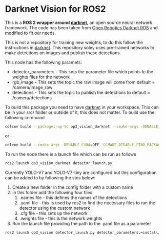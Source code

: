 # Darknet Vision for ROS2

This is a **ROS 2 wrapper around [darknet](https://pjreddie.com/darknet)**, an open source neural network framework.  The code has been taken from [Open Robotics Darknet ROS](https://github.com/ros2/openrobotics_darknet_ros) and modified to fit our needs.

This is not a repository for training new weights, to do this follow the instructions in [darknet](https://pjreddie.com/darknet).  This repository soley uses pre-trained networks to make detections on images and publish these detections.

This node has the following paramets:
- detector_parameters - This sets the parameter file which points to the weights files for the network
- rgb_image - This sets the topic the raw image will come from default = /camera/image_raw
- detections - This sets the topic to publish the detections to default = /camera/detections

To build this package you need to have [darknet](https://pjreddie.com/darknet) in your workspace.  This can be in your src/ folder or outside of it, this does not matter.  To build use the following command

```bash
colcon build --packages-up-to op3_vision_darknet --cmake-args -DENABLE_CUDA=OFF -DCMAKE_DISABLE_FIND_PACKAGE_OpenMP=TRUE
```

or

```bash
colcon build --cmake-args -DENABLE_CUDA=OFF -DCMAKE_DISABLE_FIND_PACKAGE_OpenMP=TRUE
```

To run the node there is a launch file which can be run as follows

```bash
ros2 launch op3_vision_darknet detector_launch.py
```

Currently YOLO-V7 and YOLO-V7-tiny are configured but this configuration can be added to by following the stes below:

1. Create a new folder in the config folder with a custom name
2. In this folder add the following four files:
   1. .names file - this defines the names of the detections
   2. .yaml file - this is used by ros2 to find the necessary files to run the detector using the custom network
   3. .cfg file - this sets up the network
   4. .weights file - this is the network weights
3. Run the launch file providing the path to the .yaml file as a parameter
```bash
ros2 launch op3_vision detector_launch.py detector_parameters:=install/op3_vision/share/op3_vision/config/your_folder_name/params.yaml
```
